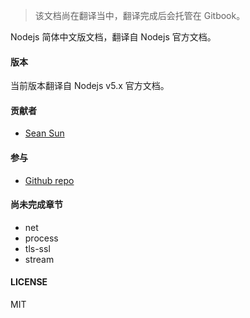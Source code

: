 > 该文档尚在翻译当中，翻译完成后会托管在 Gitbook。

Nodejs 简体中文版文档，翻译自 Nodejs 官方文档。

#### 版本

当前版本翻译自 Nodejs v5.x 官方文档。

#### 贡献者

- [Sean Sun](http://pinggod.com)

#### 参与

- [Github repo](https://github.com/pinggod/node-doc)

#### 尚未完成章节

- net
- process
- tls-ssl
- stream

#### LICENSE

MIT
